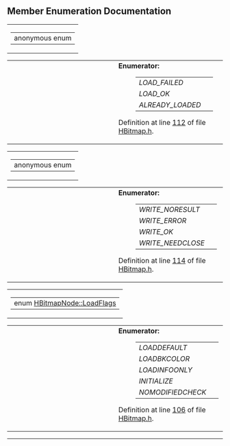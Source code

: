 ## Member Enumeration Documentation

<span id="dca29a1140aadadfd92b34a02fa516ef" class="anchor"></span>

<table class="mdTable" data-cellpadding="2" data-cellspacing="0">
<colgroup>
<col style="width: 100%" />
</colgroup>
<tbody>
<tr>
<td class="mdRow"><table data-cellpadding="0" data-cellspacing="0" data-border="0">
<tbody>
<tr>
<td class="md" data-nowrap="" data-valign="top">anonymous enum</td>
</tr>
</tbody>
</table></td>
</tr>
</tbody>
</table>

<table data-cellspacing="5" data-cellpadding="0" data-border="0">
<colgroup>
<col style="width: 50%" />
<col style="width: 50%" />
</colgroup>
<tbody>
<tr>
<td> </td>
<td><dl>
<dt><strong>Enumerator:</strong></dt>
<dd>
<table data-border="0" data-cellspacing="2" data-cellpadding="0">
<tbody>
<tr>
<td data-valign="top"><em><span id="dca29a1140aadadfd92b34a02fa516ef7b0d329a6efd1e7a527acf8970807616" class="anchor"></span>LOAD_FAILED</em> </td>
<td></td>
</tr>
<tr>
<td data-valign="top"><em><span id="dca29a1140aadadfd92b34a02fa516efad12af68d8c8a5dde34120db91a75e04" class="anchor"></span>LOAD_OK</em> </td>
<td></td>
</tr>
<tr>
<td data-valign="top"><em><span id="dca29a1140aadadfd92b34a02fa516efe817054f069c2f8f0db23cc1904d9594" class="anchor"></span>ALREADY_LOADED</em> </td>
<td></td>
</tr>
</tbody>
</table>
</dd>
</dl>
<p>Definition at line <a href="HBitmap_8h-source.md#l00112" class="el">112</a> of file <a href="HBitmap_8h-source.md" class="el">HBitmap.h</a>.</p></td>
</tr>
</tbody>
</table>

<span id="68986ab776eb5d6b5a809a1c005a7300" class="anchor"></span>

<table class="mdTable" data-cellpadding="2" data-cellspacing="0">
<colgroup>
<col style="width: 100%" />
</colgroup>
<tbody>
<tr>
<td class="mdRow"><table data-cellpadding="0" data-cellspacing="0" data-border="0">
<tbody>
<tr>
<td class="md" data-nowrap="" data-valign="top">anonymous enum</td>
</tr>
</tbody>
</table></td>
</tr>
</tbody>
</table>

<table data-cellspacing="5" data-cellpadding="0" data-border="0">
<colgroup>
<col style="width: 50%" />
<col style="width: 50%" />
</colgroup>
<tbody>
<tr>
<td> </td>
<td><dl>
<dt><strong>Enumerator:</strong></dt>
<dd>
<table data-border="0" data-cellspacing="2" data-cellpadding="0">
<tbody>
<tr>
<td data-valign="top"><em><span id="68986ab776eb5d6b5a809a1c005a73001ecc89dbe4cbc5edea13ce47f5e4bbab" class="anchor"></span>WRITE_NORESULT</em> </td>
<td></td>
</tr>
<tr>
<td data-valign="top"><em><span id="68986ab776eb5d6b5a809a1c005a73006ffd8aa558c1ab84ddc0a01e4f14ed0d" class="anchor"></span>WRITE_ERROR</em> </td>
<td></td>
</tr>
<tr>
<td data-valign="top"><em><span id="68986ab776eb5d6b5a809a1c005a730088c7dbe6cb83ed7007d031d2aaf99da5" class="anchor"></span>WRITE_OK</em> </td>
<td></td>
</tr>
<tr>
<td data-valign="top"><em><span id="68986ab776eb5d6b5a809a1c005a7300819f8bf3646673def34d8208b4f59bd9" class="anchor"></span>WRITE_NEEDCLOSE</em> </td>
<td></td>
</tr>
</tbody>
</table>
</dd>
</dl>
<p>Definition at line <a href="HBitmap_8h-source.md#l00114" class="el">114</a> of file <a href="HBitmap_8h-source.md" class="el">HBitmap.h</a>.</p></td>
</tr>
</tbody>
</table>

<span id="a481861fff87f0ebf88ec15d9e206f90" class="anchor"></span>

<table class="mdTable" data-cellpadding="2" data-cellspacing="0">
<colgroup>
<col style="width: 100%" />
</colgroup>
<tbody>
<tr>
<td class="mdRow"><table data-cellpadding="0" data-cellspacing="0" data-border="0">
<tbody>
<tr>
<td class="md" data-nowrap="" data-valign="top">enum <a href="classHBitmapNode.md#a481861fff87f0ebf88ec15d9e206f90" class="el">HBitmapNode::LoadFlags</a></td>
</tr>
</tbody>
</table></td>
</tr>
</tbody>
</table>

<table data-cellspacing="5" data-cellpadding="0" data-border="0">
<colgroup>
<col style="width: 50%" />
<col style="width: 50%" />
</colgroup>
<tbody>
<tr>
<td> </td>
<td><dl>
<dt><strong>Enumerator:</strong></dt>
<dd>
<table data-border="0" data-cellspacing="2" data-cellpadding="0">
<tbody>
<tr>
<td data-valign="top"><em><span id="a481861fff87f0ebf88ec15d9e206f90a3eda5885d0d1d9df4b7ca5186ab8d19" class="anchor"></span>LOADDEFAULT</em> </td>
<td></td>
</tr>
<tr>
<td data-valign="top"><em><span id="a481861fff87f0ebf88ec15d9e206f908d752d82170bc40c52648233fb4b2e92" class="anchor"></span>LOADBKCOLOR</em> </td>
<td></td>
</tr>
<tr>
<td data-valign="top"><em><span id="a481861fff87f0ebf88ec15d9e206f90c32120c146000b42843de769221473a6" class="anchor"></span>LOADINFOONLY</em> </td>
<td></td>
</tr>
<tr>
<td data-valign="top"><em><span id="a481861fff87f0ebf88ec15d9e206f9067d00896560d72e79b9aa815b703e9b0" class="anchor"></span>INITIALIZE</em> </td>
<td></td>
</tr>
<tr>
<td data-valign="top"><em><span id="a481861fff87f0ebf88ec15d9e206f906fe5a6de34947399bec1de494faffbb4" class="anchor"></span>NOMODIFIEDCHECK</em> </td>
<td></td>
</tr>
</tbody>
</table>
</dd>
</dl>
<p>Definition at line <a href="HBitmap_8h-source.md#l00106" class="el">106</a> of file <a href="HBitmap_8h-source.md" class="el">HBitmap.h</a>.</p></td>
</tr>
</tbody>
</table>

------------------------------------------------------------------------

